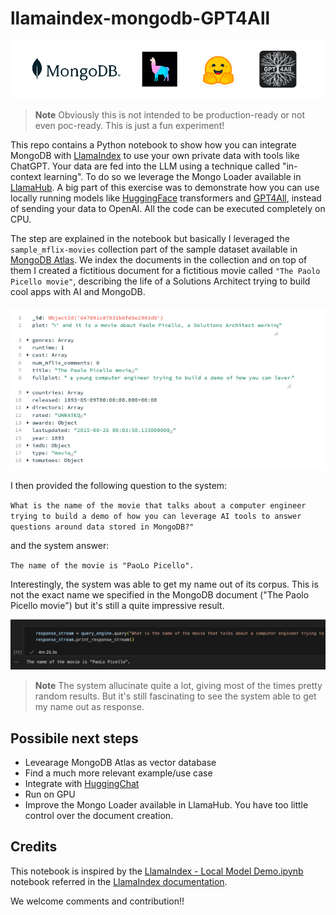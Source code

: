 # llamaindex-mongodb-GPT4All

![header](/docs/header.png?raw=true "header")

> **Note**
> Obviously this is not intended to be production-ready or not even poc-ready. This is just a fun experiment!

This repo contains a Python notebook to show how you can integrate MongoDB with [LlamaIndex](https://gpt-index.readthedocs.io/en/latest/) to use your own private data with tools like ChatGPT. Your data are fed into the LLM using a technique called "in-context learning".  To do so we leverage the Mongo Loader available in [LlamaHub](https://llamahub.ai/l/mongo). 
A big part of this exercise was to demonstrate how you can use locally running models like [HuggingFace](https://huggingface.co/) transformers and [GPT4All](https://gpt4all.io/index.html), instead of sending your data to OpenAI.
All the code can be executed completely on CPU.

The step are explained in the notebook but basically I leveraged the `sample_mflix-movies` collection part of the sample dataset available in [MongoDB Atlas](https://www.mongodb.com/atlas/database). We index the documents in the collection and on top of them I created a fictitious document for a fictitious movie called `"The Paolo Picello movie"`, describing the life of a Solutions Architect trying to build cool apps with AI and MongoDB.

![movie](/docs/paolopicellomovie.png?raw=true "movie")


I then provided the following question to the system:

`What is the name of the movie that talks about a computer engineer trying to build a demo of how you can leverage AI tools to answer questions around data stored in MongoDB?"`

and the system answer:

`The name of the movie is "PaoLo Picello".`

Interestingly, the system was able to get my name out of its corpus. This is not the exact name we specified in the MongoDB document ("The Paolo Picello movie") but it's still a quite impressive result. 

![movie](/docs/response.png?raw=true "movie")


> **Note**
> The system allucinate quite a lot, giving most of the times pretty random results. But it's still fascinating to see the system able to get my name out as response. 

## Possibile next steps

- Levearage MongoDB Atlas as vector database
- Find a much more relevant example/use case
- Integrate with [HuggingChat](https://huggingface.co/chat/)
- Run on GPU
- Improve the Mongo Loader available in LlamaHub. You have too little control over the document creation. 

## Credits

This notebook is inspired by the [LlamaIndex - Local Model Demo.ipynb](https://colab.research.google.com/drive/16QMQePkONNlDpgiltOi7oRQgmB8dU5fl?usp=sharing) notebook referred in the [LlamaIndex documentation](https://gpt-index.readthedocs.io/en/latest/guides/tutorials.html).


We welcome comments and contribution!!










